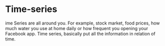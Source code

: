 # Time-series
ime Series are all around you. For example, stock market, food prices, how much water you use at home daily or how frequent you opening your Facebook app. Time series, basically put all the information in relation of time.
